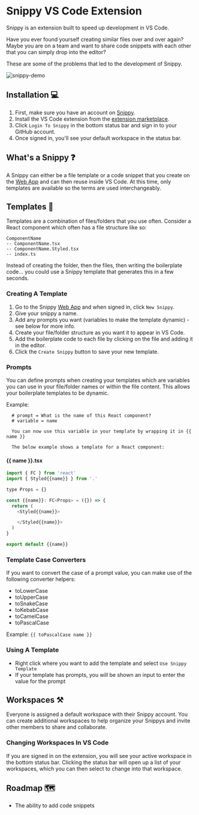 # Snippy VS Code Extension

Snippy is an extension built to speed up development in VS Code.

Have you ever found yourself creating similar files over and over again? Maybe you are on a team and want to share code snippets with each other that you can simply drop into the editor?

These are some of the problems that led to the development of Snippy.

![snippy-demo](https://github.com/benlikescode/snippy/assets/63207900/fb1ba333-24e2-473e-8127-f65d22c5c755)

## Installation 💻

1. First, make sure you have an account on [Snippy](https://snippy.app/).
2. Install the VS Code extension from the [extension marketplace](https://marketplace.visualstudio.com/items?itemName=snippy.snippy).
3. Click `Login To Snippy` in the bottom status bar and sign in to your GitHub account.
4. Once signed in, you'll see your default workspace in the status bar.

## What's a Snippy ❓

A Snippy can either be a file template or a code snippet that you create on the [Web App](https://snippy.app/) and can then reuse inside VS Code. At this time, only templates are available so the terms are used interchangeably.

## Templates 🎨

Templates are a combination of files/folders that you use often. Consider a React component which often has a file structure like so:

```
ComponentName
-- ComponentName.tsx
-- ComponentName.Styled.tsx
-- index.ts

```

Instead of creating the folder, then the files, then writing the boilerplate code... you could use a Snippy template that generates this in a few seconds.

### Creating A Template

1. Go to the Snippy [Web App](https://snippy.app/) and when signed in, click `New Snippy`.
2. Give your snippy a name.
3. Add any prompts you want (variables to make the template dynamic) - see below for more info.
4. Create your file/folder structure as you want it to appear in VS Code.
5. Add the boilerplate code to each file by clicking on the file and adding it in the editor.
6. Click the `Create Snippy` button to save your new template.

### Prompts

You can define prompts when creating your templates which are variables you can use in your file/folder names or within the file content. This allows your boilerplate templates to be dynamic.

Example:

```
  # prompt = What is the name of this React component?
  # variable = name

  You can now use this variable in your template by wrapping it in {{ name }}

  The below example shows a template for a React component:
```

#### {{ name }}.tsx

```jsx
import { FC } from 'react'
import { Styled{{name}} } from '.'

type Props = {}

const {{name}}: FC<Props> = ({}) => {
  return (
    <Styled{{name}}>

    </Styled{{name}}>
  )
}

export default {{name}}

```

### Template Case Converters

If you want to convert the case of a prompt value, you can make use of the following converter helpers:

- toLowerCase
- toUpperCase
- toSnakeCase
- toKebabCase
- toCamelCase
- toPascalCase

Example: `{{ toPascalCase name }}`

### Using A Template

- Right click where you want to add the template and select `Use Snippy Template`
- If your template has prompts, you will be shown an input to enter the value for the prompt

## Workspaces ⚒

Everyone is assigned a default workspace with their Snippy account. You can create additional workspaces to help organize your Snippys and invite other members to share and collaborate.

### Changing Workspaces In VS Code

If you are signed in on the extension, you will see your active workspace in the bottom status bar. Clicking the status bar will open up a list of your workspaces, which you can then select to change into that workspace.

## Roadmap 🗺

- The ability to add code snippets
